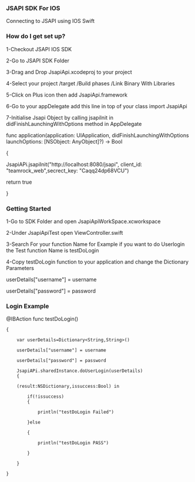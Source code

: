 ### JSAPI SDK For IOS  ###
Connecting to JSAPI using IOS Swift
### How do I get set up? ###

1-Checkout JSAPI IOS SDK 

2-Go to JSAPI SDK Folder

3-Drag and Drop JsapiApi.xcodeproj to your project

4-Select your project /target /Build phases /Link Binary With Libraries

5-Click on Plus icon then add JsapiApi.framework

6-Go to your appDelegate add this line in top of your class   import JsapiApi 

7-Initialise Jsapi Object by calling jsapiInit in didFinishLaunchingWithOptions method in AppDelegate

func application(application: UIApplication, didFinishLaunchingWithOptions launchOptions: [NSObject: AnyObject]?) -> Bool

{

 JsapiAPi.jsapiInit("http://localhost:8080/jsapi", client_id: "teamrock_web",secrect_key: "Caqq24dp68VCU")

  return true

 }

### Getting Started ###

1-Go to SDK Folder and open JsapiApiWorkSpace.xcworkspace 

2-Under JsapiApiTest open ViewController.swift 

3-Search For your function Name for Example if you want to do  Userlogin the Test function Name is testDoLogin 

4-Copy testDoLogin function to your application and change the Dictionary Parameters

userDetails["username"] = username

userDetails["password"] = password

### Login Example ###
  
@IBAction func testDoLogin()

    {

        var userDetails=Dictionary<String,String>()

        userDetails["username"] = username

        userDetails["password"] = password

        JsapiAPi.sharedInstance.doUserLogin(userDetails)
        {

        (result:NSDictionary,issuccess:Bool) in

            if(!issuccess)
            {

                println("testDoLogin Failed")

            }else

            {

                println("testDoLogin PASS")

            }

        }
     
    }